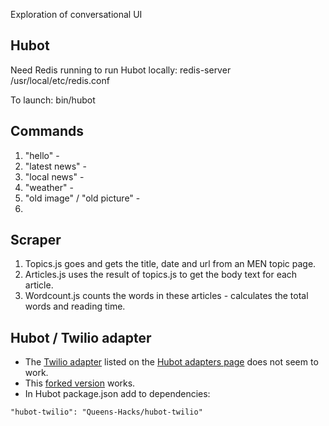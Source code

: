 Exploration of conversational UI

## Hubot 
Need Redis running to run Hubot locally:
redis-server /usr/local/etc/redis.conf

To launch:
bin/hubot

## Commands
1. "hello" - 
2. "latest news" - 
3. "local news" - 
4. "weather" - 
5. "old image" / "old picture" - 
6. 

## Scraper
1. Topics.js goes and gets the title, date and url from an MEN topic page.
2. Articles.js uses the result of topics.js to get the body text for each article.
3. Wordcount.js counts the words in these articles - calculates the total words and reading time. 

## Hubot / Twilio adapter 
- The [Twilio adapter](https://github.com/jkarmel/hubot-twilio) listed on the [Hubot adapters page](https://github.com/github/hubot/blob/master/docs/adapters.md) does not seem to work.
- This [forked version](https://github.com/Queens-Hacks/hubot-twilio) works.
- In Hubot package.json add to dependencies: 

<code>"hubot-twilio": "Queens-Hacks/hubot-twilio"</code>





